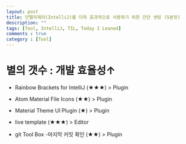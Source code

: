 ```yaml
---
layout: post
title: 인텔리제이(IntelliJ)를 더욱 효과적으로 사용하기 위한 간단 셋팅 (5분컷)
description: ""
tags: [Tool, IntelliJ, TIL, Today I Leaned]
comments : true
category : [Tool]
---
```


# 별의 갯수 : 개발 효율성↑


* Rainbow Brackets for IntelliJ (★★★) > Plugin

* Atom Material File Icons (★★) > Plugin

* Material Theme UI Plugin (★) > Plugin

* live template (★★★) > Editor

* git Tool Box -마지막 커밋 확인 (★★) > Plugin

